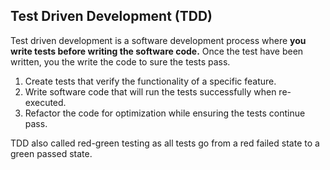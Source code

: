 ## Test Driven Development (TDD)

Test driven development is a software development process where **you write
tests before writing the software code.** Once the test have been written, you
the write the code to sure the tests pass.

1. Create tests that verify the functionality of a specific feature.
2. Write software code that will run the tests successfully when re-executed.
3. Refactor the code for optimization while ensuring the tests continue pass.

TDD also called red-green testing as all tests go from a red failed state to 
a green passed state.